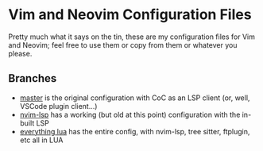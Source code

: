 <!-- markdownlint-disable MD013 -->

# Vim and Neovim Configuration Files

Pretty much what it says on the tin, these are my configuration files for Vim and Neovim; feel free to use them or copy from them or whatever you please.

## Branches

- [master](https://github.com/BodneyC/vim-neovim-config/tree/master) is the original configuration with CoC as an LSP client (or, well, VSCode plugin client...)
- [nvim-lsp](https://github.com/BodneyC/vim-neovim-config/tree/nvim-lsp) has a working (but old at this point) configuration with the in-built LSP
- [everything lua](https://github.com/BodneyC/vim-neovim-config/tree/everything-lua) has the entire config, with nvim-lsp, tree sitter, ftplugin, etc all in LUA
